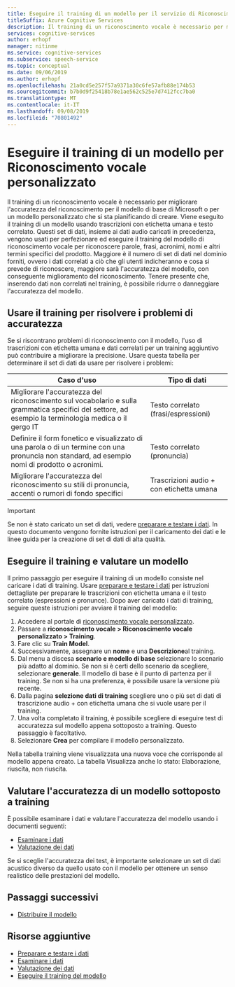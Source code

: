 ```yaml
---
title: Eseguire il training di un modello per il servizio di Riconoscimento vocale personalizzato vocale
titleSuffix: Azure Cognitive Services
description: Il training di un riconoscimento vocale è necessario per migliorare l'accuratezza del riconoscimento per il modello di base di Microsoft o per un modello personalizzato che si sta pianificando di creare. Viene eseguito il training di un modello usando trascrizioni con etichetta umana e testo correlato. Questi set di dati, insieme ai dati audio caricati in precedenza, vengono usati per perfezionare ed eseguire il training del modello di riconoscimento vocale per riconoscere parole, frasi, acronimi, nomi e altri termini specifici del prodotto.
services: cognitive-services
author: erhopf
manager: nitinme
ms.service: cognitive-services
ms.subservice: speech-service
ms.topic: conceptual
ms.date: 09/06/2019
ms.author: erhopf
ms.openlocfilehash: 21a0cd5e257f57a9371a30c6fe57afb88e174b53
ms.sourcegitcommit: b7b0d9f25418b78e1ae562c525e7d7412fcc7ba0
ms.translationtype: MT
ms.contentlocale: it-IT
ms.lasthandoff: 09/08/2019
ms.locfileid: "70801492"
---
```

# <a name="train-a-model-for-custom-speech"></a>Eseguire il training di un modello per Riconoscimento vocale personalizzato

Il training di un riconoscimento vocale è necessario per migliorare l'accuratezza del riconoscimento per il modello di base di Microsoft o per un modello personalizzato che si sta pianificando di creare. Viene eseguito il training di un modello usando trascrizioni con etichetta umana e testo correlato. Questi set di dati, insieme ai dati audio caricati in precedenza, vengono usati per perfezionare ed eseguire il training del modello di riconoscimento vocale per riconoscere parole, frasi, acronimi, nomi e altri termini specifici del prodotto. Maggiore è il numero di set di dati nel dominio forniti, ovvero i dati correlati a ciò che gli utenti indicheranno e cosa si prevede di riconoscere, maggiore sarà l'accuratezza del modello, con conseguente miglioramento del riconoscimento. Tenere presente che, inserendo dati non correlati nel training, è possibile ridurre o danneggiare l'accuratezza del modello.

## <a name="use-training-to-resolve-accuracy-issues"></a>Usare il training per risolvere i problemi di accuratezza

Se si riscontrano problemi di riconoscimento con il modello, l'uso di trascrizioni con etichetta umana e dati correlati per un training aggiuntivo può contribuire a migliorare la precisione. Usare questa tabella per determinare il set di dati da usare per risolvere i problemi:

| Caso d'uso | Tipo di dati |
|----------|-----------|
| Migliorare l'accuratezza del riconoscimento sul vocabolario e sulla grammatica specifici del settore, ad esempio la terminologia medica o il gergo IT | Testo correlato (frasi/espressioni) |
| Definire il form fonetico e visualizzato di una parola o di un termine con una pronuncia non standard, ad esempio nomi di prodotto o acronimi. | Testo correlato (pronuncia) |
| Migliorare l'accuratezza del riconoscimento su stili di pronuncia, accenti o rumori di fondo specifici | Trascrizioni audio + con etichetta umana |
> [!IMPORTANT]
> Se non è stato caricato un set di dati, vedere [preparare e testare i dati](how-to-custom-speech-test-data.md). In questo documento vengono fornite istruzioni per il caricamento dei dati e le linee guida per la creazione di set di dati di alta qualità.

## <a name="train-and-evaluate-a-model"></a>Eseguire il training e valutare un modello

Il primo passaggio per eseguire il training di un modello consiste nel caricare i dati di training. Usare [preparare e testare i dati](how-to-custom-speech-test-data.md) per istruzioni dettagliate per preparare le trascrizioni con etichetta umana e il testo correlato (espressioni e pronunce). Dopo aver caricato i dati di training, seguire queste istruzioni per avviare il training del modello:

1. Accedere al portale di [riconoscimento vocale personalizzato](https://speech.microsoft.com/customspeech).
2. Passare a **riconoscimento vocale > Riconoscimento vocale personalizzato > Training**.
3. Fare clic su **Train Model**.
4. Successivamente, assegnare un **nome** e una **Descrizione**al training.
5. Dal menu a discesa **scenario e modello di base** selezionare lo scenario più adatto al dominio. Se non si è certi dello scenario da scegliere, selezionare **generale**. Il modello di base è il punto di partenza per il training. Se non si ha una preferenza, è possibile usare la versione più recente.
6. Dalla pagina **selezione dati di training** scegliere uno o più set di dati di trascrizione audio + con etichetta umana che si vuole usare per il training.
7. Una volta completato il training, è possibile scegliere di eseguire test di accuratezza sul modello appena sottoposto a training. Questo passaggio è facoltativo.
8. Selezionare **Crea** per compilare il modello personalizzato.

Nella tabella training viene visualizzata una nuova voce che corrisponde al modello appena creato. La tabella Visualizza anche lo stato:  Elaborazione, riuscita, non riuscita.

## <a name="evaluate-the-accuracy-of-a-trained-model"></a>Valutare l'accuratezza di un modello sottoposto a training

È possibile esaminare i dati e valutare l'accuratezza del modello usando i documenti seguenti:

* [Esaminare i dati](how-to-custom-speech-inspect-data.md)
* [Valutazione dei dati](how-to-custom-speech-evaluate-data.md)


Se si sceglie l'accuratezza dei test, è importante selezionare un set di dati acustico diverso da quello usato con il modello per ottenere un senso realistico delle prestazioni del modello.

## <a name="next-steps"></a>Passaggi successivi

* [Distribuire il modello](how-to-custom-speech-deploy-model.md)

## <a name="additional-resources"></a>Risorse aggiuntive

* [Preparare e testare i dati](how-to-custom-speech-test-data.md)
* [Esaminare i dati](how-to-custom-speech-inspect-data.md)
* [Valutazione dei dati](how-to-custom-speech-evaluate-data.md)
* [Eseguire il training del modello](how-to-custom-speech-train-model.md)
